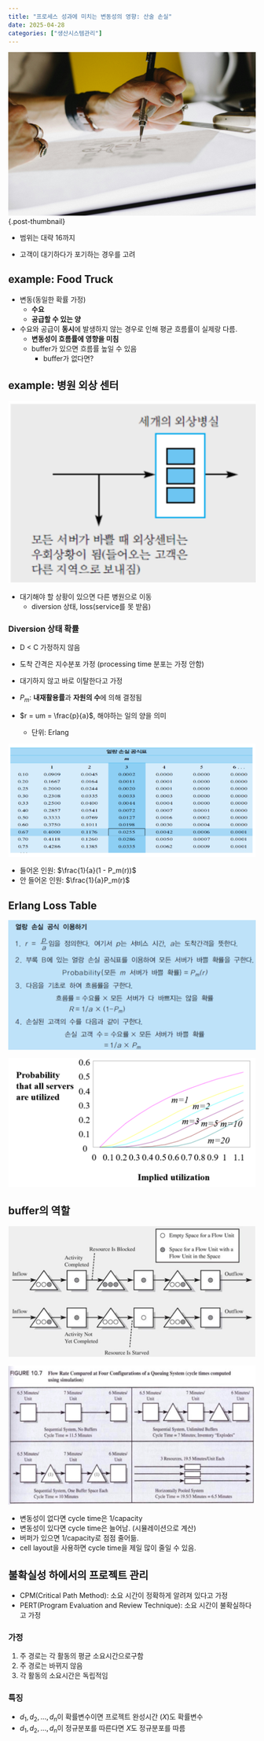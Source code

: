 ```yaml
---
title: "프로세스 성과에 미치는 변동성의 영향: 산술 손실"
date: 2025-04-28
categories: ["생산시스템관리"]
---
```


![](/img/human-thumb.jpg){.post-thumbnail}

- 범위는 대략 16까지

- 고객이 대기하다가 포기하는 경우를 고려

## example: Food Truck

- 변동(동일한 확률 가정)
    - **수요**
    - **공급할 수 있는 양**
- 수요와 공급이 **동시**에 발생하지 않는 경우로 인해 평균 흐름률이 실제랑 다름.
    - **변동성이 흐름률에 영향을 미침**
    - buffer가 있으면 흐름률 높일 수 있음
        - buffer가 없다면?

## example: 병원 외상 센터

![](img/2025-04-28-18-55-18.png)

- 대기해야 할 상황이 있으면 다른 병원으로 이동
    - diversion 상태, loss(service를 못 받음)

### Diversion 상태 확률

- D < C 가정하지 않음
- 도착 간격은 지수분포 가정 (processing time 분포는 가정 안함)
- 대기하지 않고 바로 이탈한다고 가정

- $P_m$: **내재활용률**과 **자원의 수**에 의해 결정됨
- $r = um = \frac{p}{a}$, 해야하는 일의 양을 의미
    - 단위: Erlang

![Erlang Loss Table](img/2025-04-28-19-01-52.png)

- 들어온 인원: $\frac{1}{a}(1 - P_m(r))$
- 안 들어온 인원: $\frac{1}{a}P_m(r)$

## Erlang Loss Table

![얼랑 솔실 공식[^1]](img/2025-05-01-19-57-26.png)

[^1]: diversion 확률, 꽉 차있을 확률, 도착한 환자가 서비스 받을 확률, 다른 병원으로 갈 확률 시험에 나온다.

![](img/2025-05-01-20-09-03.png)

## buffer의 역할

![변동성으로 인해 capacity가 낮아지는 이유](img/2025-05-01-20-10-25.png)

![](img/2025-05-01-20-19-03.png)

- 변동성이 없다면 cycle time은 1/capacity
- 변동성이 있다면 cycle time은 늘어남. (시뮬레이션으로 계산)
- 버퍼가 있으면 1/capacity로 점점 줄어듦.
- cell layout을 사용하면 cycle time을 제일 많이 줄일 수 있음.

## 불확실성 하에서의 프로젝트 관리

- CPM(Critical Path Method): 소요 시간이 정확하게 알려져 있다고 가정
- PERT(Program Evaluation and Review Technique): 소요 시간이 불확실하다고 가정

### 가정

1. 주 경로는 각 활동의 평균 소요시간으로구함
1. 주 경로는 바뀌지 않음
1. 각 활동의 소요시간은 독립적임

### 특징

- $d_1, d_2, ..., d_n$이 확률변수이면 프로젝트 완성시간 ($X$)도 확률변수
- $d_1, d_2, ..., d_n$이 정규분포를 따른다면 $X$도 정규분포를 따름



